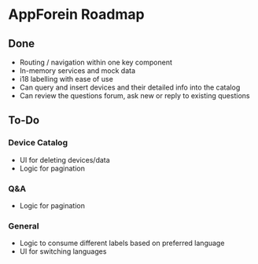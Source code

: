 # AppForein Roadmap


## Done
* Routing / navigation within one key component
* In-memory services and mock data
* i18 labelling with ease of use
* Can query and insert devices and their detailed info into the catalog
* Can review the questions forum, ask new or reply to existing questions

## To-Do
### Device Catalog
* UI for deleting devices/data
* Logic for pagination
### Q&A
* Logic for pagination
### General
* Logic to consume different labels based on preferred language
* UI for switching languages
